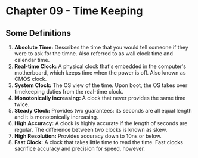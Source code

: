 # Chapter 09 - Time Keeping

## Some Definitions

1. **Absolute Time:** Describes the time that you would tell someone if they were to ask for the timne. Also referred to as wall clock time and calendar time.
2. **Real-time Clock:** A physical clock that's embedded in the computer's motherboard, which keeps time when the power is off. Also known as CMOS clock.
3. **System Clock:** The OS view of the time. Upon boot, the OS takes over timekeeping duties from the real-time clock.
4. **Monotonically increasing:** A clock that never provides the same time twice.
5. **Steady Clock:** Provides two guarantees: its seconds are all equal length and it is monotonically increasing.
6. **High Accuracy:** A clock is highly accurate if the length of seconds are regular. The difference between two clocks is known as skew.
7. **High Resolution:** Provides accuracy down to 10ns or below.
8. **Fast Clock:** A clock that takes little time to read the time. Fast clocks sacrifice accuracy and precision for speed, however.
